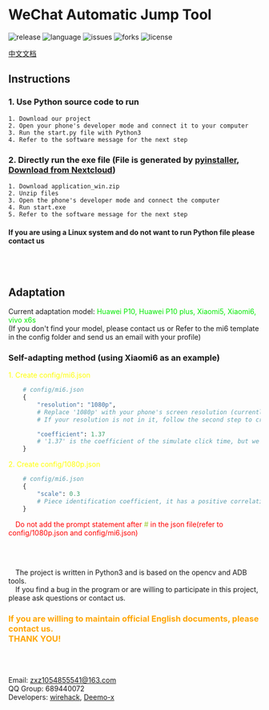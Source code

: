 # WeChat Automatic Jump Tool

![release](https://img.shields.io/badge/release-v0.8.0-blue.svg)
![language](https://img.shields.io/badge/language-python3.6-yellowgreen.svg)
![issues](https://img.shields.io/github/issues/Deemo-x/wechat_auto_jump.svg)
![forks](https://img.shields.io/github/forks/Deemo-x/wechat_auto_jump.svg)
![license](https://img.shields.io/github/license/Deemo-x/wechat_auto_jump.svg)

[中文文档](README_zh-cn.md)

## Instructions

### 1. Use Python source code to run

    1. Download our project
    2. Open your phone's developer mode and connect it to your computer
    3. Run the start.py file with Python3
    4. Refer to the software message for the next step

### 2. Directly run the exe file (File is generated by [pyinstaller](http://pyinstaller.org), [Download from Nextcloud](http://cloud.xiangzhe.top/nextcloud/s/tfqMfwmexjkjoKs))

    1. Download application_win.zip
    2. Unzip files
    3. Open the phone's developer mode and connect the computer
    4. Run start.exe
    5. Refer to the software message for the next step

#### **If you are using a Linux system and do not want to run Python file please contact us**

<br></br>

## Adaptation

Current adaptation model:
<font color = grean>
Huawei P10, Huawei P10 plus, Xiaomi5, Xiaomi6, vivo x6s
</font>
<br>(If you don't find your model, please contact us or Refer to the mi6 template in the config folder and send us an email with your profile)</br>

### Self-adapting method (using Xiaomi6 as an example)

<font color = yellow>
    1. Create config/mi6.json
</font>

```python
    # config/mi6.json
    {
        "resolution": "1080p",
        # Replace '1080p' with your phone's screen resolution (currently supports 1080p and 2k)
        # If your resolution is not in it, follow the second step to create your own screen resolution file

        "coefficient": 1.37
        # '1.37' is the coefficient of the simulate click time, but we didn't find the law. Please try it yourself
    }
```

<font color = yellow>
    2. Create config/1080p.json
</font>

```python
    # config/mi6.json
    {
        "scale": 0.3
        # Piece identification coefficient, it has a positive correlation with screen resolution
    }

```
<font color = red>
&emsp;Do not add the prompt statement after <font color = yellowgreen>#</font> in the json file(refer to config/1080p.json and config/mi6.json)
</font>

<br></br>

&emsp;The project is written in Python3 and is based on the opencv and ADB tools. </br>
&emsp;If you find a bug in the program or are willing to participate in this project, please ask questions or contact us.

### <font color = orange>If you are willing to maintain official English documents, please contact us. <br>THANK YOU!</br></font>

<br></br>

Email: zxz1054855541@163.com
<br>QQ Group: 689440072</br>
Developers: [wirehack](https://github.com/wirehack), [Deemo-x](https://github.com/Deemo-x)
